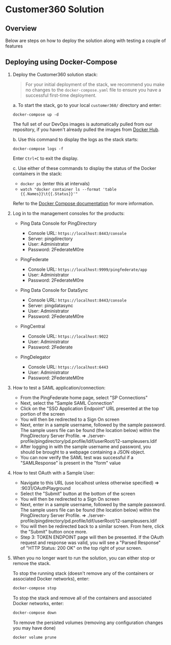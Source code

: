 # Customer360 Solution

## Overview

Below are steps on how to deploy the solution along with testing a couple of features

## Deploying using Docker-Compose

1. Deploy the Customer360 solution stack:

   > For your initial deployment of the stack, we recommend you make no changes to the `docker-compose.yaml` file to ensure you have a successful first-time deployment.

   a. To start the stack, go to your local `customer360/` directory and enter:

   ```shell
   docker-compose up -d
   ```

   The full set of our DevOps images is automatically pulled from our repository, if you haven't already pulled the images from [Docker Hub](https://hub.docker.com/u/pingidentity/).

   b. Use this command to display the logs as the stack starts:

   ```shell
   docker-compose logs -f
   ```

   Enter `Ctrl+C` to exit the display.

   c. Use either of these commands to display the status of the Docker containers in the stack:

   * `docker ps` (enter this at intervals)
   * `watch "docker container ls --format 'table {{.Names}}\t{{.Status}}'"`

   Refer to the [Docker Compose documentation](https://docs.docker.com/compose/) for more information.

2. Log in to the management consoles for the products:

   * Ping Data Console for PingDirectory
     * Console URL: `https://localhost:8443/console`
     * Server: pingdirectory
     * User: Administrator
     * Password: 2FederateM0re

   * PingFederate
     * Console URL: `https://localhost:9999/pingfederate/app`
     * User: Administrator
     * Password: 2FederateM0re

   * Ping Data Console for DataSync
     * Console URL: `https://localhost:8443/console`
     * Server: pingdatasync
     * User: Administrator
     * Password: 2FederateM0re

   * PingCentral
     * Console URL: `https://localhost:9022`
     * User: Administrator
     * Password: 2Federate

   * PingDelegator
     * Console URL: `https://localhost:6443`
     * User: Administrator
     * Password: 2FederateM0re

3. How to test a SAML application/connection:
    - From the PingFederate home page, select "SP Connections"
    - Next, select the "Sample SAML Connection"
    - Click on the "SSO Application Endpoint" URL presented at the top portion of the screen
    - You will then be redirected to a Sign On screen
    - Next, enter in a sample username, followed by the sample password. The sample users file can be found (the location below) within the PingDirectory Server Profile.
      => ./server-profile/pingdirectory/pd.profile/ldif/userRoot/12-sampleusers.ldif
    - After logging in with the sample username and password, you should be brought to a webpage containing a JSON object.
    - You can now verify the SAML test was successful if a "SAMLResponse" is present in the "form" value

4. How to test OAuth with a Sample User:
    - Navigate to this URL (use localhost unless otherwise specified)
      => <hostname>:9031/OAuthPlayground
    - Select the "Submit" button at the bottom of the screen
    - You will then be redirected to a Sign On screen
    - Next, enter in a sample username, followed by the sample password. The sample users file can be found (the location below) within the PingDirectory Server Profile.
      => ./server-profile/pingdirectory/pd.profile/ldif/userRoot/12-sampleusers.ldif
    - You will then be redirected back to a similar screen. From here, click the "Submit" button once more.
    - Step 3: TOKEN ENDPOINT page will then be presented. If the OAuth request and response was valid, you will see a "Parsed Response" of "HTTP Status: 200 OK" on the top right of your screen.

5. When you no longer want to run the solution, you can either stop or remove the stack.

   To stop the running stack (doesn't remove any of the containers or associated Docker networks), enter:

   ```bash
   docker-compose stop
   ```

   To stop the stack and remove all of the containers and associated Docker networks, enter:

   ```bash
   docker-compose down
   ```

   To remove the persisted volumes (removing any configuration changes you may have done)

   ```bash
   docker volume prune
   